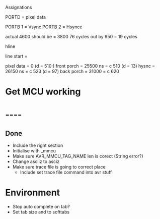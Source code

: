 
Assignations

PORTD = pixel data

PORTB 1 = Vsync
PORTB 2 = Hsynce

actual 4600
should be = 3800 76 cycles
out by 950 = 19 cycles


hline

line start = 

pixel data = 0 (d = 510:)
front porch = 25500 ns = c 510 (d = 13)
hysnc  = 26150 ns =  c 523 (d = 97) 
back porch = 31000 = c 620 




# Get MCU working



# ----

## Done
- Include the right section
- Initialise with _mmcu
- Make sure AVR_MMCU_TAG_NAME len is corect (String error?)
- Change asciiz to asciz
- Make sure trace file is going to correct place
  - Include set trace file command into avr stuff

# Environment
- Stop auto complete on tab?
- Set tab size and to softtabs


